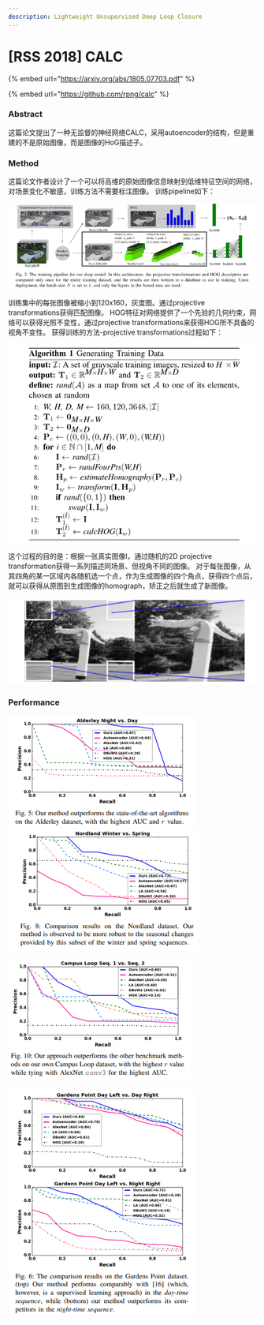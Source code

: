 ```yaml
---
description: Lightweight Unsupervised Deep Loop Closure
---
```


# \[RSS 2018] CALC

{% embed url="https://arxiv.org/abs/1805.07703.pdf" %}

{% embed url="https://github.com/rpng/calc" %}

### Abstract

这篇论文提出了一种无监督的神经网络CALC，采用autoencoder的结构，但是重建的不是原始图像，而是图像的HoG描述子。

### Method

这篇论文作者设计了一个可以将高维的原始图像信息映射到低维特征空间的网络，对场景变化不敏感，训练方法不需要标注图像。 训练pipeline如下：&#x20;

![](<../../.gitbook/assets/image (377).png>)

训练集中的每张图像被缩小到120x160，灰度图。通过projective transformations获得匹配图像。 HOG特征对网络提供了一个先验的几何约束，网络可以获得光照不变性，通过projective transformations来获得HOG所不具备的视角不变性。 获得训练的方法-projective transformations过程如下：&#x20;

![](<../../.gitbook/assets/image (331).png>)

这个过程的目的是：根据一张真实图像I，通过随机的2D projective transformation获得一系列描述同场景、但视角不同的图像。 对于每张图像，从其四角的某一区域内各随机选一个点，作为生成图像的四个角点，获得四个点后，就可以获得从原图到生成图像的homograph，矫正之后就生成了新图像。&#x20;

![](<../../.gitbook/assets/image (814).png>)

### Performance

<img src="../../.gitbook/assets/image (138).png" alt="" data-size="original"><img src="../../.gitbook/assets/image (336).png" alt="" data-size="original">

![](<../../.gitbook/assets/image (998).png>)

![](<../../.gitbook/assets/image (169).png>)
